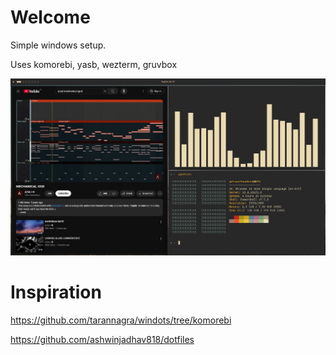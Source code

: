 # Welcome
Simple windows setup.

Uses komorebi, yasb, wezterm, gruvbox

![alt text](https://github.com/getsoemfoodbruh/groovybox2/blob/main/assets/num1.png?raw=true)

# Inspiration

https://github.com/tarannagra/windots/tree/komorebi

https://github.com/ashwinjadhav818/dotfiles